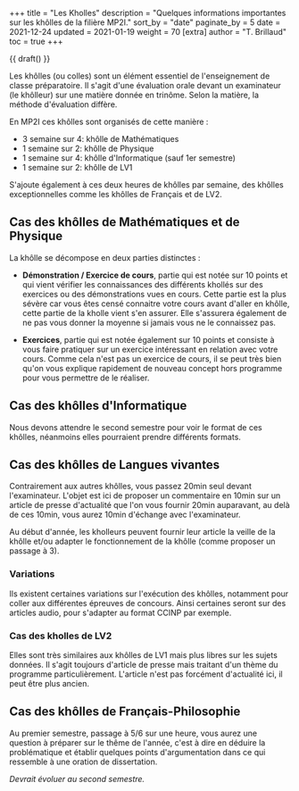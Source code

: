 +++
title = "Les Kholles"
description = "Quelques informations importantes sur les khôlles de la filière MP2I."
sort_by = "date"
paginate_by = 5
date = 2021-12-24
updated = 2021-01-19
weight = 70
[extra]
author = "T. Brillaud"
toc = true
+++

{{ draft() }}

Les khôlles (ou colles) sont un élément essentiel de l'enseignement de classe préparatoire. Il s'agit d'une évaluation orale devant un examinateur (le khôlleur) sur une matière donnée en trinôme. Selon la matière, la méthode d'évaluation diffère.

En MP2I ces khôlles sont organisés de cette manière :
* 3 semaine sur 4: khôlle de Mathématiques
* 1 semaine sur 2: khôlle de Physique
* 1 semaine sur 4: khôlle d'Informatique (sauf 1er semestre)
* 1 semaine sur 2: khôlle de LV1

S'ajoute également à ces deux heures de khôlles par semaine, des khôlles exceptionnelles comme les khôlles de Français et de LV2.

## Cas des khôlles de Mathématiques et de Physique

La khôlle se décompose en deux parties distinctes :
* **Démonstration / Exercice de cours**, partie qui est notée sur 10 points et qui vient vérifier les connaissances des différents khollés sur des exercices ou des démonstrations vues en cours. Cette partie est la plus sévère car vous êtes censé connaitre votre cours avant d'aller en khôlle, cette partie de la kholle vient s'en assurer. Elle s'assurera également de ne pas vous donner la moyenne si jamais vous ne le connaissez pas.

* **Exercices**, partie qui est notée également sur 10 points et consiste à vous faire pratiquer sur un exercice intéressant en relation avec votre cours. Comme cela n'est pas un exercice de cours, il se peut très bien qu'on vous explique rapidement de nouveau concept hors programme pour vous permettre de le réaliser.

## Cas des khôlles d'Informatique

Nous devons attendre le second semestre pour voir le format de ces khôlles, néanmoins elles pourraient prendre différents formats.

## Cas des khôlles de Langues vivantes

Contrairement aux autres khôlles, vous passez 20min seul devant l'examinateur. L'objet est ici de proposer un commentaire en 10min sur un article de presse d'actualité que l'on vous fournir 20min auparavant, au delà de ces 10min, vous aurez 10min d'échange avec l'examinateur.

Au début d'année, les kholleurs peuvent fournir leur article la veille de la khôlle et/ou adapter le fonctionnement de la khôlle (comme proposer un passage à 3).

### Variations

Ils existent certaines variations sur l'exécution des khôlles, notamment pour coller aux différentes épreuves de concours. Ainsi certaines seront sur des articles audio, pour s'adapter au format CCINP par exemple.

### Cas des kholles de LV2

Elles sont très similaires aux khôlles de LV1 mais plus libres sur les sujets données. Il s'agit toujours d'article de presse mais traitant d'un thème du programme particulièrement. L'article n'est pas forcément d'actualité ici, il peut être plus ancien.

## Cas des khôlles de Français-Philosophie

Au premier semestre, passage à 5/6 sur une heure, vous aurez une question à préparer sur le thême de l'année, c'est à dire en déduire la problématique et établir quelques points d'argumentation dans ce qui ressemble à une oration de dissertation.

*Devrait évoluer au second semestre.*